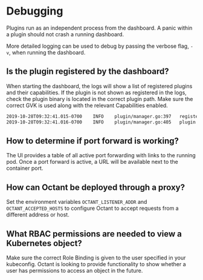# Debugging

Plugins run as an independent process from the dashboard. A panic within a plugin should not crash a running dashboard.

More detailed logging can be used to debug by passing the verbose flag, `-v`, when running the dashboard.

## Is the plugin registered by the dashboard?

When starting the dashboard, the logs will show a list of registered plugins and their capabilities. If the plugin is not shown as registered in the logs, check the plugin binary is located in the correct plugin path. Make sure the correct GVK is used along with the relevant Capabilities enabled.

```sh
2019-10-28T09:32:41.015-0700    INFO    plugin/manager.go:397   registered plugin "plugin-name" {"plugin-name": "octant-sample-plugin", "cmd": "/home/sfoo/.config/octant/plugins/octant-sample-plugin", "metadata": {"Name":"plugin-name","Description":"a description","Capabilities":{"SupportsPrinterConfig":[{"Group":"","Version":"v1","Kind":"Pod"}],"SupportsTab":[{"Group":"","Version":"v1","Kind":"Pod"}],"IsModule":true}}}
2019-10-28T09:32:41.016-0700    INFO    plugin/manager.go:405   plugin supports navigation      {"plugin-name": "octant-sample-plugin"}
```

## How to determine if port forward is working?

The UI provides a table of all active port forwarding with links to the running pod. Once a port forward is active, a URL will be available next to the container port.

## How can Octant be deployed through a proxy?

Set the environment variables `OCTANT_LISTENER_ADDR` and `OCTANT_ACCEPTED_HOSTS` to configure Octant to accept requests from a different address or host.

## What RBAC permissions are needed to view a Kubernetes object?

Make sure the correct Role Binding is given to the user specified in your kubeconfig. Octant is looking to provide functionality to show whether a user has permissions to access an object in the future.
